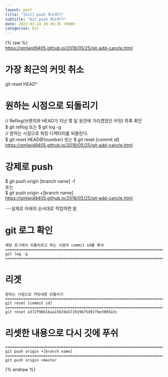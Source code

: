 ```yaml
---  
layout: post  
title: "[Git] push 취소하기"  
subtitle: "Git push 취소하기"  
date: 2023-03-24 10:30:35 +0900  
categories: Git  
---  
```

{% raw %}  
https://gmlwjd9405.github.io/2018/05/25/git-add-cancle.html  
  
# 가장 최근의 커밋 취소  
  git reset HEAD^  
  
# 원하는 시점으로 되돌리기  
  // Reflog(브랜치와 HEAD가 지난 몇 달 동안에 가리켰었던 커밋) 목록 확인  
  $ git reflog 또는 $ git log -g  
  // 원하는 시점으로 워킹 디렉터리를 되돌린다.  
  $ git reset HEAD@{number} 또는 $ git reset [commit id]  
  https://gmlwjd9405.github.io/2018/05/25/git-add-cancle.html  
  
# 강제로 push  
  $ git push origin [branch name] -f  
  또는  
  $ git push origin +[branch name]  
  https://gmlwjd9405.github.io/2018/05/25/git-add-cancle.html  
  
---실제로 아래의 순서대로 작업하면 됨  
  
# git 로그 확인  
  
	해당 로그에서 되돌리려고 하는 시점의 commit id를 복사  
	==================================================================================================================================================  
	git log -g  
	==================================================================================================================================================  
  
# 리겟  
	원하는 시점으로 커밋내용 되돌리기  
	==================================================================================================================================================  
	git reset [commit id]  
	==================================================================================================================================================  
	git reset a372f96b16aa15b19a571919b75d91fbe3903a3c  
  
# 리셋한 내용으로 다시 깃에 푸쉬  
	==================================================================================================================================================  
	git push origin +[branch name]  
	==================================================================================================================================================  
	git push origin +master  
  
{% endraw %}